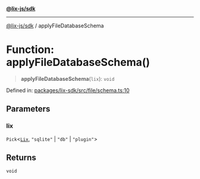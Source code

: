 [**@lix-js/sdk**](../README.md)

***

[@lix-js/sdk](../README.md) / applyFileDatabaseSchema

# Function: applyFileDatabaseSchema()

> **applyFileDatabaseSchema**(`lix`): `void`

Defined in: [packages/lix-sdk/src/file/schema.ts:10](https://github.com/opral/monorepo/blob/0501d8fe7eed9db1f8058e8d1d58b1d613ceaf43/packages/lix-sdk/src/file/schema.ts#L10)

## Parameters

### lix

`Pick`\<[`Lix`](../type-aliases/Lix.md), `"sqlite"` \| `"db"` \| `"plugin"`\>

## Returns

`void`
